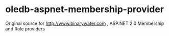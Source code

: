 # oledb-aspnet-membership-provider
Original source for http://www.binarywater.com , ASP.NET 2.0 Membership and Role providers
